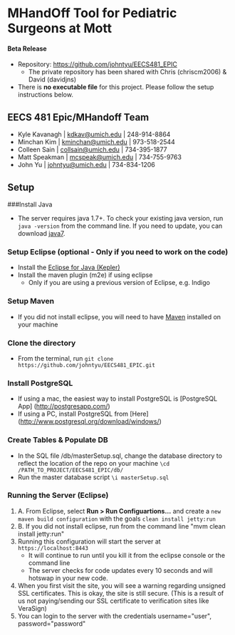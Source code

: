 # MHandOff Tool for Pediatric Surgeons at Mott

#### Beta Release
* Repository: https://github.com/johntyu/EECS481_EPIC
	* The private repository has been shared with Chris (chriscm2006) & David (davidjns)
* There is **no executable file** for this project. Please follow the setup instructions below.

## EECS 481 Epic/MHandoff Team
* Kyle Kavanagh | kdkav@umich.edu | 248-914-8864
* Minchan Kim | kminchan@umich.edu | 973-518-2544
* Colleen Sain | collsain@umich.edu | 734-395-1877
* Matt Speakman | mcspeak@umich.edu | 734-755-9763
* John Yu | johntyu@umich.edu | 734-834-1206

## Setup
###Install Java
* The server requires java 1.7+. To check your existing java version, run `java -version` from the command line.  If you need to update, you can download [java7](http://www.oracle.com/technetwork/java/javase/downloads/jdk7-downloads-1880260.html).

### Setup Eclipse (optional - Only if you need to work on the code)
* Install the [Eclipse for Java (Kepler)](http://www.eclipse.org/kepler/)
* Install the maven plugin (m2e) if using eclipse
	* Only if you are using a previous version of Eclipse, e.g. Indigo

### Setup Maven
* If you did not install eclipse, you will need to have [Maven](http://maven.apache.org/) installed on your machine

### Clone the directory
* From the terminal, run `git clone https://github.com/johntyu/EECS481_EPIC.git`


### Install PostgreSQL
* If using a mac, the easiest way to install PostgreSQL is [PostgreSQL App] (http://postgresapp.com/)
* If using a PC, install PostgreSQL from [Here] (http://www.postgresql.org/download/windows/)

### Create Tables & Populate DB

* In the SQL file <repo>/db/masterSetup.sql, change the database directory to reflect the location of the repo on your machine `\cd /PATH_TO_PROJECT/EECS481_EPIC/db/`
* Run the master database script `\i masterSetup.sql`



### Running the Server (Eclipse)

1. A. From Eclipse, select **Run > Run Configuartions…** and create a `new maven build configuration` with the goals `clean install jetty:run` 
1. B. If you did not install eclipse, run from the command line "mvm clean install jetty:run"
2. Running this configuration will start the server at `https://localhost:8443` 
	* It will continue to run until you kill it from the eclipse console or the command line
	* The server checks for code updates every 10 seconds and will hotswap in your new code.
3. When you first visit the site, you will see a warning regarding unsigned SSL certificates. This is okay, the site is still secure.  (This is a result of us not paying/sending our SSL certificate to verification sites like VeraSign)
4. You can login to the server with the credentials username="user", password="password"
